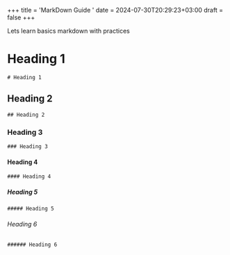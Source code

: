 +++
title = 'MarkDown Guide '
date = 2024-07-30T20:29:23+03:00
draft = false
+++

Lets learn basics markdown with practices
# Heading 1
```
# Heading 1
```
## Heading 2
```
## Heading 2
```
### Heading 3
```
### Heading 3
```
#### Heading 4
```
#### Heading 4
``` 
##### Heading 5
```
##### Heading 5
```
###### Heading 6
```
###### Heading 6
```